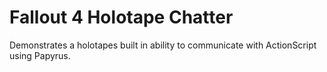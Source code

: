 # Fallout 4 Holotape Chatter
 Demonstrates a holotapes built in ability to communicate with ActionScript using Papyrus.
